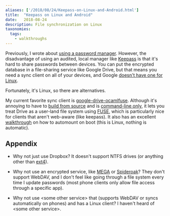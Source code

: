 ```yaml
---
aliases: ['/2018/08/24/Keepass-on-Linux-and-Android.html']
title:	"Keepass on Linux and Android"
date:	2018-08-24
description: File synchronization on Linux
taxonomies:
  tags:
    - walkthroughs
---
```


Previously, I wrote about
[using a password manager][password manager].
However, the disadvantage of using an audited, local manager like
[Keepass](https://keepass.info) is that it's hard to share passwords between devices.
You can put the encrypted database in a file-sharing service like Google Drive,
but that means you need a sync client on all of your devices, and Google
[doesn't have one for Linux](https://abevoelker.github.io/how-long-since-google-said-a-google-drive-linux-client-is-coming/).

Fortunately, it's Linux, so there are alternatives.

My current favorite sync client is [google-drive-ocamlfuse][gdrive-ocaml].
Although it's annoying to have to [build from source][install]
and is [command-line only][usage],
it lets you treat Drive as a user-land file system using [FUSE][fuse],
which is particularly nice for clients that aren't web-aware (like keepass).
It also has an excellent [walkthrough][automount] on how to automount on boot
(this is Linux, nothing is automatic).

## Appendix
- Why not just use Dropbox? It doesn't support NTFS drives
(or anything other than [ext4][requirements]).

- Why not use an encrypted service, like [MEGA](https://mega.nz/)
or [Spideroak](https://spideroak.com/)? They don't support WebDAV,
and I don't feel like going through a file system every time I update passwords
(most phone clients only allow file access through a specific app).

- Why not use \<some other service> that (supports WebDAV or syncs automatically on phones) and has a Linux client? I haven't heard of \<some other service>.

[password manager]: /2018-02-24-Password-Safety.html
[gdrive-ocaml]: https://github.com/astrada/google-drive-ocamlfuse
[install]: https://github.com/astrada/google-drive-ocamlfuse/wiki/Installation
[usage]: https://github.com/astrada/google-drive-ocamlfuse#usage
[fuse]: https://github.com/libfuse/libfuse
[automount]: https://github.com/astrada/google-drive-ocamlfuse/wiki/Automounting
[requirements]: https://www.dropbox.com/help/desktop-web/system-requirements#desktop
